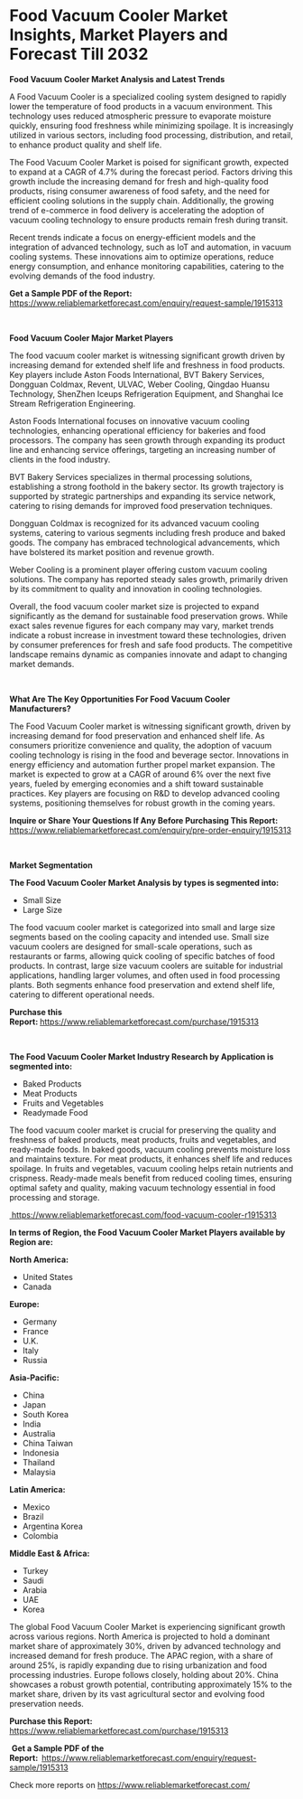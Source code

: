 <p><h1>Food Vacuum Cooler Market Insights, Market Players and Forecast Till 2032</h1></p><p><strong>Food Vacuum Cooler Market Analysis and Latest Trends</strong></p>
<p><p>A Food Vacuum Cooler is a specialized cooling system designed to rapidly lower the temperature of food products in a vacuum environment. This technology uses reduced atmospheric pressure to evaporate moisture quickly, ensuring food freshness while minimizing spoilage. It is increasingly utilized in various sectors, including food processing, distribution, and retail, to enhance product quality and shelf life.</p><p>The Food Vacuum Cooler Market is poised for significant growth, expected to expand at a CAGR of 4.7% during the forecast period. Factors driving this growth include the increasing demand for fresh and high-quality food products, rising consumer awareness of food safety, and the need for efficient cooling solutions in the supply chain. Additionally, the growing trend of e-commerce in food delivery is accelerating the adoption of vacuum cooling technology to ensure products remain fresh during transit.</p><p>Recent trends indicate a focus on energy-efficient models and the integration of advanced technology, such as IoT and automation, in vacuum cooling systems. These innovations aim to optimize operations, reduce energy consumption, and enhance monitoring capabilities, catering to the evolving demands of the food industry.</p></p>
<p><strong>Get a Sample PDF of the Report:&nbsp;</strong> <a href="https://www.reliablemarketforecast.com/enquiry/request-sample/1915313?utm_campaign=2190&utm_medium=2&utm_source=Github&utm_content=ia&utm_term=20022025&utm_id=food-vacuum-cooler">https://www.reliablemarketforecast.com/enquiry/request-sample/1915313</a></p>
<p>&nbsp;</p>
<p><strong>Food Vacuum Cooler Major Market Players</strong></p>
<p><p>The food vacuum cooler market is witnessing significant growth driven by increasing demand for extended shelf life and freshness in food products. Key players include Aston Foods International, BVT Bakery Services, Dongguan Coldmax, Revent, ULVAC, Weber Cooling, Qingdao Huansu Technology, ShenZhen Iceups Refrigeration Equipment, and Shanghai Ice Stream Refrigeration Engineering.</p><p>Aston Foods International focuses on innovative vacuum cooling technologies, enhancing operational efficiency for bakeries and food processors. The company has seen growth through expanding its product line and enhancing service offerings, targeting an increasing number of clients in the food industry.</p><p>BVT Bakery Services specializes in thermal processing solutions, establishing a strong foothold in the bakery sector. Its growth trajectory is supported by strategic partnerships and expanding its service network, catering to rising demands for improved food preservation techniques.</p><p>Dongguan Coldmax is recognized for its advanced vacuum cooling systems, catering to various segments including fresh produce and baked goods. The company has embraced technological advancements, which have bolstered its market position and revenue growth.</p><p>Weber Cooling is a prominent player offering custom vacuum cooling solutions. The company has reported steady sales growth, primarily driven by its commitment to quality and innovation in cooling technologies. </p><p>Overall, the food vacuum cooler market size is projected to expand significantly as the demand for sustainable food preservation grows. While exact sales revenue figures for each company may vary, market trends indicate a robust increase in investment toward these technologies, driven by consumer preferences for fresh and safe food products. The competitive landscape remains dynamic as companies innovate and adapt to changing market demands.</p></p>
<p>&nbsp;</p>
<p><strong>What Are The Key Opportunities For Food Vacuum Cooler Manufacturers?</strong></p>
<p><p>The Food Vacuum Cooler market is witnessing significant growth, driven by increasing demand for food preservation and enhanced shelf life. As consumers prioritize convenience and quality, the adoption of vacuum cooling technology is rising in the food and beverage sector. Innovations in energy efficiency and automation further propel market expansion. The market is expected to grow at a CAGR of around 6% over the next five years, fueled by emerging economies and a shift toward sustainable practices. Key players are focusing on R&D to develop advanced cooling systems, positioning themselves for robust growth in the coming years.</p></p>
<p><strong>Inquire or Share Your Questions If Any Before Purchasing This Report:</strong> <a href="https://www.reliablemarketforecast.com/enquiry/pre-order-enquiry/1915313?utm_campaign=2190&utm_medium=2&utm_source=Github&utm_content=ia&utm_term=20022025&utm_id=food-vacuum-cooler">https://www.reliablemarketforecast.com/enquiry/pre-order-enquiry/1915313</a></p>
<p>&nbsp;</p>
<p><strong>Market Segmentation</strong></p>
<p><strong>The Food Vacuum Cooler Market Analysis by types is segmented into:</strong></p>
<p><ul><li>Small Size</li><li>Large Size</li></ul></p>
<p><p>The food vacuum cooler market is categorized into small and large size segments based on the cooling capacity and intended use. Small size vacuum coolers are designed for small-scale operations, such as restaurants or farms, allowing quick cooling of specific batches of food products. In contrast, large size vacuum coolers are suitable for industrial applications, handling larger volumes, and often used in food processing plants. Both segments enhance food preservation and extend shelf life, catering to different operational needs.</p></p>
<p><strong>Purchase this Report:&nbsp;</strong><a href="https://www.reliablemarketforecast.com/purchase/1915313?utm_campaign=2190&utm_medium=2&utm_source=Github&utm_content=ia&utm_term=20022025&utm_id=food-vacuum-cooler">https://www.reliablemarketforecast.com/purchase/1915313</a></p>
<p>&nbsp;</p>
<p><strong>The Food Vacuum Cooler Market Industry Research by Application is segmented into:</strong></p>
<p><ul><li>Baked Products</li><li>Meat Products</li><li>Fruits and Vegetables</li><li>Readymade Food</li></ul></p>
<p><p>The food vacuum cooler market is crucial for preserving the quality and freshness of baked products, meat products, fruits and vegetables, and ready-made foods. In baked goods, vacuum cooling prevents moisture loss and maintains texture. For meat products, it enhances shelf life and reduces spoilage. In fruits and vegetables, vacuum cooling helps retain nutrients and crispness. Ready-made meals benefit from reduced cooling times, ensuring optimal safety and quality, making vacuum technology essential in food processing and storage.</p></p>
<p><a href="https://www.reliablemarketforecast.com/food-vacuum-cooler-r1915313?utm_campaign=2190&utm_medium=2&utm_source=Github&utm_content=ia&utm_term=20022025&utm_id=food-vacuum-cooler">&nbsp;https://www.reliablemarketforecast.com/food-vacuum-cooler-r1915313</a></p>
<p><strong>In terms of Region, the Food Vacuum Cooler Market Players available by Region are:</strong></p>
<p>
    <p> <strong> North America: </strong>
        <ul>
            <li>United States</li>
            <li>Canada</li>
        </ul>
        </p> 
    <p> <strong> Europe: </strong>
        <ul>
            <li>Germany</li>
            <li>France</li>
            <li>U.K.</li>
            <li>Italy</li>
            <li>Russia</li>
        </ul>
        </p> 
    <p> <strong> Asia-Pacific: </strong>
        <ul>
            <li>China</li>
            <li>Japan</li>
            <li>South Korea</li>
            <li>India</li>
            <li>Australia</li>
            <li>China Taiwan</li>
            <li>Indonesia</li>
            <li>Thailand</li>
            <li>Malaysia</li>
        </ul>
        </p> 
    <p> <strong> Latin America: </strong>
        <ul>
            <li>Mexico</li>
            <li>Brazil</li>
            <li>Argentina Korea</li>
            <li>Colombia</li>
        </ul>
        </p> 
    <p> <strong> Middle East & Africa: </strong>
        <ul>
            <li>Turkey</li>
            <li>Saudi</li>
            <li>Arabia</li>
            <li>UAE</li>
            <li>Korea</li>
        </ul>
    </p>
    </p>
<p><p>The global Food Vacuum Cooler Market is experiencing significant growth across various regions. North America is projected to hold a dominant market share of approximately 30%, driven by advanced technology and increased demand for fresh produce. The APAC region, with a share of around 25%, is rapidly expanding due to rising urbanization and food processing industries. Europe follows closely, holding about 20%. China showcases a robust growth potential, contributing approximately 15% to the market share, driven by its vast agricultural sector and evolving food preservation needs.</p></p>
<p><strong>Purchase this Report: </strong><a href="https://www.reliablemarketforecast.com/purchase/1915313?utm_campaign=2190&utm_medium=2&utm_source=Github&utm_content=ia&utm_term=20022025&utm_id=food-vacuum-cooler">https://www.reliablemarketforecast.com/purchase/1915313</a></p>
<p>&nbsp;<strong>Get a Sample PDF of the Report:&nbsp;&nbsp;</strong><a href="https://www.reliablemarketforecast.com/enquiry/request-sample/1915313?utm_campaign=2190&utm_medium=2&utm_source=Github&utm_content=ia&utm_term=20022025&utm_id=food-vacuum-cooler">https://www.reliablemarketforecast.com/enquiry/request-sample/1915313</a></p>
<p><strong></strong></p>
<p>Check more reports on <a href="https://www.reliablemarketforecast.com/?utm_campaign=2190&utm_medium=2&utm_source=Github&utm_content=ia&utm_term=20022025&utm_id=food-vacuum-cooler">https://www.reliablemarketforecast.com/</a></p>